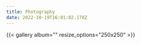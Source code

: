 ```yaml
---
title: Photography
date: 2022-10-19T16:01:02.178Z
---
```

{{< gallery album="<ALBUM-FOLDER>" resize_options="250x250" >}}
